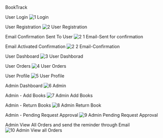 BookTrack

User Login
![1 Login](https://github.com/user-attachments/assets/85aece6b-baf6-4d3f-9a8c-e9e8b2fdb526)

User Registration
![2  User Registration](https://github.com/user-attachments/assets/95bd92e3-88b9-4e3f-bf33-f06585f6d693)

Email Confirmation Sent To User
![2 1 Email-Sent for confirmation](https://github.com/user-attachments/assets/b340b782-38f9-4308-ba69-ce8b5f0a13be)

Email Activated Confirmation
![2 2 Email-Confirmation](https://github.com/user-attachments/assets/1609675d-8ef9-4866-af40-f1a2c9e0879d)

User Dashboard
![3  User Dashborad](https://github.com/user-attachments/assets/a420a4cf-a09f-418e-b2c4-7a240a075000)

User Orders
![4  User Orders](https://github.com/user-attachments/assets/9b25a619-87d0-4e36-9fed-bef7f53c16bc)

User Profile
![5 User Profile](https://github.com/user-attachments/assets/ca94ef03-b5a0-4e34-9461-da132e21d453)

Admin Dashboard
![6 Admin](https://github.com/user-attachments/assets/54340837-c111-4718-a336-0f03fb80862d)

Admin - Add Books
![7 Admin Add Books](https://github.com/user-attachments/assets/2d4c3056-ee28-4449-888a-0569108f6c4b)

Admin - Return Books
![8  Admin Return Book](https://github.com/user-attachments/assets/09d33b5a-65b3-4811-a141-376a9d4e4bd4)

Admin - Pending Request Approval
![9  Admin  Pending Request Approval](https://github.com/user-attachments/assets/fd2636d1-7199-44b1-94a6-8281bee97882)

Admin View All Orders and send the reminder through Email
![10  Admin View all Orders](https://github.com/user-attachments/assets/ff5ac907-12f5-4585-a983-128f643828cf)
